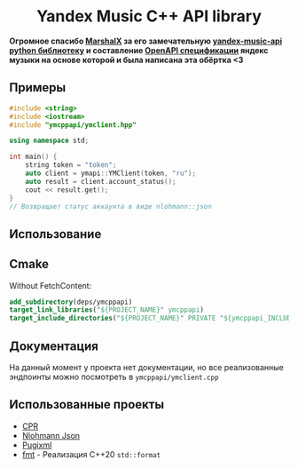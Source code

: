 <div align="center">
    <h1>Yandex Music C++ API library</h1>
</div>

**Огромное спасибо [MarshalX](https://github.com/MarshalX) за его замечательную [yandex-music-api python библиотеку](https://github.com/MarshalX/yandex-music-api) и составление [OpenAPI спецификации](https://github.com/acherkashin/yandex-music-open-api/blob/main/src/yandex-music.yaml) яндекс музыки на основе которой и была написана эта обёртка <3**

Примеры
---
```cpp
#include <string>
#include <iostream>
#include "ymcppapi/ymclient.hpp"

using namespace std;

int main() {
    string token = "token";
    auto client = ymapi::YMClient(token, "ru");
    auto result = client.account_status();
    cout << result.get();
}
// Возвращает статус аккаунта в виде nlohmann::json

```

Использование
---
## Cmake
Without FetchContent:
```cmake
add_subdirectory(deps/ymcppapi)
target_link_libraries("${PROJECT_NAME}" ymcppapi)
target_include_directories("${PROJECT_NAME}" PRIVATE "${ymcppapi_INCLUDE_DIRS}")
```

Документация
---
На данный момент у проекта нет документации, но все реализованные эндпоинты можно посмотреть в `ymcppapi/ymclient.cpp`

Использованные проекты
---
* [CPR]()
* [Nlohmann Json]()
* [Pugixml]()
* [fmt]() - Реализация C++20 `std::format`